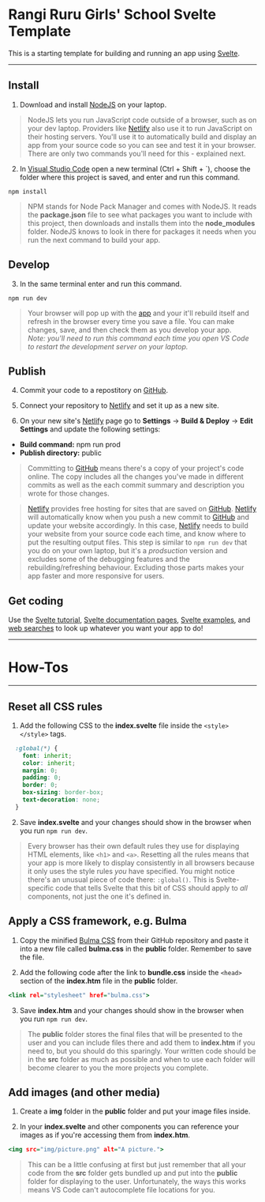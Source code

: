# Rangi Ruru Girls' School Svelte Template

This is a starting template for building and running an app using [Svelte](https://svelte.dev).

---
## Install

1. Download and install [NodeJS](https://nodejs.org) on your laptop.


> NodeJS lets you run JavaScript code outside of a browser, such as on your dev laptop. Providers like [Netlify](https://netlify.com) also use it to run JavaScript on their hosting servers. You'll use it to automatically build and display an app from your source code so you can see and test it in your browser. There are only two commands you'll need for this - explained next.

2. In [Visual Studio Code](https://code.visualstudio.com) open a new terminal (Ctrl + Shift + `), choose the folder where this project is saved, and enter and run this command.

```
npm install
```

> NPM stands for Node Pack Manager and comes with NodeJS. It reads the __package.json__ file to see what packages you want to include with this project, then downloads and installs them into the __node_modules__ folder. NodeJS knows to look in there for packages it needs when you run the next command to build your app.

## Develop

3. In the same terminal  enter and run this command.

```
npm run dev
```

> Your browser will pop up with the [app](http://localhost:5000) and your it'll rebuild itself and refresh in the browser every time you save a file. You can make changes, save, and then check them as you develop your app.  
> _Note: you'll need to run this command each time you open VS Code to restart the development server on your laptop._

## Publish

4. Commit your code to a repostitory on [GitHub](https://github.com).

5. Connect your repository to [Netlify](https://netlify.com) and set it up as a new site.

6. On your new site's [Netlify](https://netlify.com) page go to __Settings__ -> __Build & Deploy__ -> __Edit Settings__ and update the following settings:
  * __Build command:__ npm run prod
  * __Publish directory:__ public

> Committing to [GitHub](https://github.com) means there's a copy of your project's code online. The copy includes all the changes you've made in different commits as well as the  each commit summary and description you wrote for those changes.

> [Netlify](https://netlify.com) provides free hosting for sites that are saved on [GitHub](https://github.com). [Netlify](https://netlify.com) will automatically know when you push a new commit to [GitHub](https://github.com) and update your website accordingly. In this case, [Netlify](https://netlify.com) needs to build your website from your source code each time, and know where to put the resulting output files. This step is similar to `npm run dev` that you do on your own laptop, but it's a _prodsuction_ version and excludes some of the debugging features and the rebuilding/refreshing behaviour. Excluding those parts makes your app faster and more responsive for users.

## Get coding

Use the [Svelte tutorial](https://svelte.dev/tutorial), [Svelte documentation pages](https://svelte.dev/docs), [Svelte examples](https://svelte.dev/examples), and [web searches](https://lmgtfy.com/?q=how+to+use+svelte) to look up whatever you want your app to do!

---
# How-Tos
---

## Reset all CSS rules

1. Add the following CSS to the __index.svelte__ file inside the `<style></style>` tags.

```css
  :global(*) {
    font: inherit;
    color: inherit;
    margin: 0;
    padding: 0;
    border: 0;
    box-sizing: border-box;
    text-decoration: none;
  }
```

2. Save __index.svelte__ and your changes should show in the browser when you run `npm run dev`.

> Every browser has their own default rules they use for displaying HTML elements, like `<h1>` and `<a>`. Resetting all the rules means that your app is more likely to display consistently in all browsers because it only uses the style rules _you_ have specified. You might notice there's an unusual piece of code there: `:global()`. This is Svelte-specific code that tells Svelte that this bit of CSS should apply to _all_ components, not just the one it's defined in.

## Apply a CSS framework, e.g. Bulma

1. Copy the minified [Bulma CSS](https://github.com/jgthms/bulma/blob/master/css/bulma.min.css) from their GitHub repository and paste it into a new file called __bulma.css__ in the __public__ folder. Remember to save the file.

2. Add the following code after the link to __bundle.css__ inside the `<head>` section of the __index.htm__ file in the __public__ folder.

```htm
<link rel="stylesheet" href="bulma.css">
```

3. Save __index.htm__ and your changes should show in the browser when you run `npm run dev`.

> The __public__ folder stores the final files that will be presented to the user and you can include files there and add them to __index.htm__ if you need to, but you should do this sparingly. Your written code should be in the __src__ folder as much as possible and when to use each folder will become clearer to you the more projects you complete.

## Add images (and other media)

1. Create a __img__ folder in the __public__ folder and put your image files inside.

2. In your __index.svelte__ and other components you can reference your images as if you're accessing them from __index.htm__.

```htm
<img src="img/picture.png" alt="A picture.">
```

> This can be a little confusing at first but just remember that all your code from the __src__ folder gets bundled up and put into the __public__ folder for displaying to the user. Unfortunately, the ways this works means VS Code can't autocomplete file locations for you.